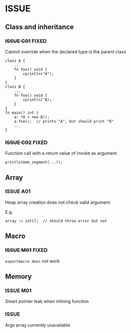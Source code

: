 ﻿# ISSUE

## Class and inheritance

### ~~ISSUE C01~~ FIXED
Cannot override when the declared type is the parent class
```
class A {
    ...
    fn foo() void {
        cprintln("A");
    }
}
class B {
    ...
    fn foo() void {
        cprintln("B);
    }
}
fn main() int {
    a: *A = new B();
    a.foo();  // prints "A", but should print "B"
    ...
}
```

### ~~ISSUE C02~~ FIXED
Function call with a return value of invoke as argument.
```
println(mem_segment(...));
```

## Array

### ISSUE A01
Heap array creation does not check valid argument.

E.g.
```
array := int[];  // should throw error but not
```

## Macro

### ~~ISSUE M01~~ FIXED
`exportmacro does` not work


## Memory

### ISSUE M01 
Smart pointer leak when inlining function

### ISSUE
Args array currently unavailable
